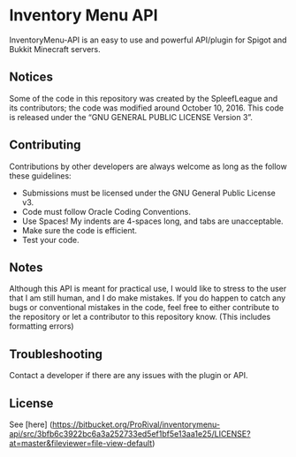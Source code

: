 # Inventory Menu API

InventoryMenu-API is an easy to use and powerful API/plugin for Spigot and Bukkit Minecraft servers.

## Notices
Some of the code in this repository was created by the SpleefLeague and its contributors; the code was modified around October 10, 2016. This code is released under the “GNU GENERAL PUBLIC LICENSE Version 3”.

## Contributing
Contributions by other developers are always welcome as long as the follow these guidelines: 
* Submissions must be licensed under the GNU General Public License v3.
* Code must follow Oracle Coding Conventions.
* Use Spaces! My indents are 4-spaces long, and tabs are unacceptable.
* Make sure the code is efficient. 
* Test your code.

## Notes
Although this API is meant for practical use, I would like to stress to the user that I am still human, and I do make mistakes. If you do happen to catch any bugs or conventional mistakes in the code, feel free to either contribute to the repository or let a contributor to this repository know. (This includes formatting errors)

## Troubleshooting
Contact a developer if there are any issues with the plugin or API.

## License
See [here] (https://bitbucket.org/ProRival/inventorymenu-api/src/3bfb6c3922bc6a3a252733ed5ef1bf5e13aa1e25/LICENSE?at=master&fileviewer=file-view-default)


